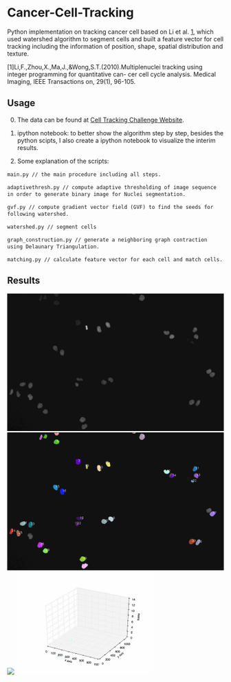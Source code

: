 # Cancer-Cell-Tracking
Python implementation on tracking cancer cell based on Li et al. [1](https://www.ncbi.nlm.nih.gov/pubmed/19643704), which used watershed algorithm to segment cells and built a feature vector for cell tracking including the information of position, shape, spatial distribution and texture.  

[1]Li,F.,Zhou,X.,Ma,J.,&Wong,S.T.(2010).Multiplenuclei tracking using integer programming for quantitative can- cer cell cycle analysis. Medical Imaging, IEEE Transactions on, 29(1), 96-105.

## Usage
0. The data can be found at [Cell Tracking Challenge Website](http://www.codesolorzano.com/Challenges/CTC/Datasets.html). 

1. ipython notebook: to better show the algorithm step by step, besides the python scipts, I also create a ipython notebook to visualize the interim results.

2. Some explanation of the scripts:
```
main.py // the main procedure including all steps.
```
```
adaptivethresh.py // compute adaptive thresholding of image sequence in order to generate binary image for Nuclei segmentation.
```
```
gvf.py // compute gradient vector field (GVF) to find the seeds for following watershed.
```
```
watershed.py // segment cells
```
```
graph_construction.py // generate a neighboring graph contraction using Delaunary Triangulation.
```
```
matching.py // calculate feature vector for each cell and match cells. 
```

## Results
![ ](images/nomolizedimg.gif "Result of original image sequence")
![ ](images/enhance_images.gif "Result of tracking all cells")
![ ](images/mitosis.gif "Result of tracking specific cell in mitosis")
![ ](images/plotimg.gif "Plot of tracking the mitosis cell")